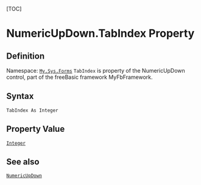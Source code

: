 [TOC]
# NumericUpDown.TabIndex Property

## Definition
Namespace: [`My.Sys.Forms`](My.Sys.Forms.md)
`TabIndex` is property of the NumericUpDown control, part of the freeBasic framework MyFbFramework.
## Syntax
```freeBasic
TabIndex As Integer
```
## Property Value
[`Integer`]("https://www.freebasic.net/wiki/KeyPgInteger")
## See also
[`NumericUpDown`](NumericUpDown.md)
